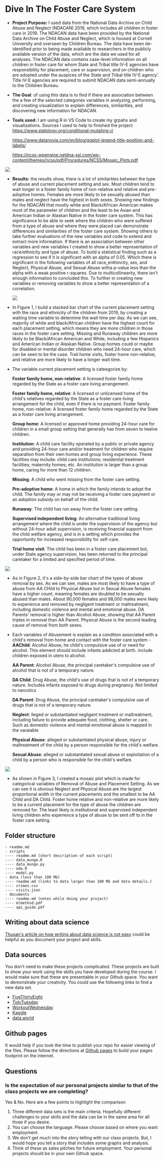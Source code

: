 # Dive In The Foster Care System

- __Project Purpose:__ I used data from the National Data Archive on Child Abuse and Neglect (NDACAN) 2019, which includes all children in foster care in 2019. The NDACAN data have been provided by the National Data Archive on Child Abuse and Neglect, which is housed at Cornell University and overseen by Children Bureau. The data have been de-identified prior to being made available to researchers in the publicly available version of the data, which are the data we used for all analyses. The NDACAN data contains case-level information on all children in foster care for whom State and Tribal title IV-E agencies have responsibility for placement, care or supervision, and on children who are adopted under the auspices of the State and Tribal title IV-E agency'. Title IV-E agencies are required to submit NDACAN data semi-annually to the Children Bureau. 

- __The Goal__: of using this data is to find if there are association between the a few of the selected categories variables in analyzing, performing, and creating visualization to explain differences, similarities, and discovering new information for NDACAN.

- __Tools used:__ I am using R in VS Code to create my grpahs and visualizations. 
Sources I used to help to finished the project
https://www.statology.org/conditional-mutating-r/

    https://www.datanovia.com/en/blog/ggplot-legend-title-position-and-labels/

    https://ncss-wpengine.netdna-ssl.com/wp-content/themes/ncss/pdf/Procedures/NCSS/Mosaic_Plots.pdf


![](documents/regression.png)

- __Results:__  the results show, there is a lot of similarities between the type of abuse and current placement setting and sex.  Most children tend to wait longer in a foster family home of non-relative and relative and pre-adoptive homes. Females are more likely to be sexually abused than males and neglect have the highest in both sexes. Showing new findings for the NDACAN that mostly white and Black/African American makes most of the parameter of children and the least to be Asian and American Indian or Alaskan Native in the foster care system. This has significance to be able to seek where the children who were suffered from a type of abuse and where they were placed can demonstrate differences and similarities of the foster care system. Showing others to take further evaluations of the new variables and code to extend and extract more information. If there is an association between other variables and new variables I created to show a better representation of race/ethnicity and type of abuse. To build a statistical finding such as a regression to see if it is significant with an alpha of 0.05. Which there is significant in the following variables of all race_enthincity, sex, and Neglect, Physical Abuse, and Sexual Abuse witha p-value less than the alpha with a weak positive r-squares. Due to multicollinearity, there isn't enough information to concluded this. To further in creating new variables or removing variables to show a better representation of a correlation.
    
    ![](documents/figure1_curplset_race_sex.png)

- In Figure 1, I build a stacked bar chart of the current placement setting with the race and ethnicity of the children from 2019, by creating a waiting time variable to determine the wait time per day. As we can see, majority of white and black/African children have the highest count for each placement setting, which means they are more children in those races in the foster care setting. Missing and Runaway children are more likely to be Black/African American and White, including a few Hispanics and American Indian or Alaskan Native. Group homes could or maybe for disabled or mental disorder children who need 24-hour care, which can be seen to be the case. Trail home visits, foster home non-relative, and relative are more likely to have a longer wait time. 
     
- The variable current placement setting is cateegorize by: 

    __Foster family home, non-relative__: A licensed foster family home regarded by the State as a foster care living arrangement.

    __Foster family home, relative__: A licensed or unlicensed home of the child's relatives regarded by the State as a foster care living arrangement for the child, even if there is no payment.
     Foster family home, non-relative: A licensed foster family home regarded by the State as a foster care living arrangement. 
     
    __Group home__: A licensed or approved home providing 24-hour care for children in a small group setting that generally has from seven to twelve children.
     
    __Institution__: A child care facility operated by a public or private agency and providing 24-hour care and/or treatment for children who require separation from their own homes and group living experience. These facilities may include: child care institutions; residential treatment facilities; maternity homes; etc. An institution is larger than a group home, caring for more than 12 children.

    __Missing__: A child who went missing from the foster care setting.
     
    __Pre-adoptive home__: A home in which the family intends to adopt the child. The family may or may not be receiving a foster care payment or an adoption subsidy on behalf of the child. 

    __Runaway__: The child has run away from the foster care setting. 

    __Supervised independent living__: An alternative traditional living arrangement where the child is under the supervision of the agency but without 24-hour adult supervision, is receiving financial support from the child welfare agency, and is in a setting which provides the opportunity for increased responsibility for self-care. 

    __Trial home visit__: The child has been in a foster care placement but, under State agency supervision, has been returned to the principal caretaker for a limited and specified period of time.





![](documents/figure3_type_of_abusement.png)

-  As in Figure 2, it's a side-by-side bar chart of the types of abuse removal by sex. As we can see, males are most likely to have a type of abuse from AA CHild to Physical Abuse but in Sexual Abuse females have a higher count, meaning females are doubled to be sexually abused than males. About 90,000 females and 98,000 males were likely to experience and removed by negligent treatment or maltreatment, including domestic violence and mental and emotional abuse. DA Parents' removal is higher than Alcohol Abuse, showing that AA Parent triples in removal than AA Parent. Physical Abuse is the second leading cause of removal from both sexes. 

- Each variables of Abusement is explain as a condition associated with a child's removal from home and contact with the foster care system -  
    __AAChild__: Alcohol Abuse, he child's compulsive use of or need for alcohol. This element should include infants addicted at birth. include children exposed in utero to alcohol.

    __AA Parent__: Alcohol Abuse, the principal caretaker's compulsive use of alcohol that is not of a temporary nature.

    __DA Child__: Drug Abuse, the child's use of drugs that is not of a temporary nature. Includes infants exposed to drugs during pregnancy. Not limited to narcotics

    __DA Parent__: Drug Abuse, the principal caretaker's compulsive use of drugs that is not of a temporary nature.

    __Neglect__: lleged or substantiated negligent treatment or maltreatment, including failure to provide adequate food, clothing, shelter or care. Such as domestic violence and mental emotional abuse is mapped in the varaiable

    __Physical Abuse__: alleged or substantiated physical abuse, injury or maltreatment of the child by a person responsible for the child's welfare.

    __Sexual Abuse__: alleged or substantiated sexual abuse or exploitation of a child by a person who is responsible for the child's welfare.

![](documents/figure4_mosaic.png)

- As shown in Figure 3, I created a mosaic plot which is made for categorical variables of Removal of Abuse and Placement Setting. As we can see it is obvious Neglect and Physical Abuse are the largest proportional width in the current placements and the smallest to be AA Child and DA Child. Foster home relative and non-relative are more likely to be a current placement for the type of abuse the children are removed for. The least likely is institutional and supervised independent living children who experience a type of abuse to be sent off to in the foster care setting.






## Folder structure

```
- readme.md
- scripts
---- readme.md (short description of each script)
---- data_munge.R
---- data_munge.py
---- eda.R
---- model.py
- data (less than 100 Mb)
---- readme.md (links to data larger than 100 Mb and data details.)
---- crimes.csv
---- visits.json
- documents
---- readme.md (notes while doing your project)
---- mlmethod.pdf
---- api_guide.pdf
```

## Writing about data science

[Thusan's article on how writing about data science is not easy](https://towardsdatascience.com/lets-admit-it-writing-about-data-science-is-not-easy-37a376777d36) could be helpful as you document your project and skills.

## Data sources

You don't need to make these projects complicated. These projects are built to show your work using the skills you have developed during the course. I would make sure that these are presentable in your Github space. You want to demonstrate your creativity. You could use the following links to find a new data set. 

- [FiveThirtyEight](https://github.com/fivethirtyeight/data)
- [TidyTuesday](https://github.com/rfordatascience/tidytuesday)
- [WorkoutWednesday](http://www.workout-wednesday.com/)
- [Kaggle](https://www.kaggle.com/datasets)
- [data.world](https://data.world/search?context=community&entryTypeLabel=dataset&q=free+data&type=all)

## Github pages

It would help if you took the time to publish your repo for easier viewing of the files.  Please follow the directions at [Github pages](https://pages.github.com/) to build your pages footprint on the internet.

## Questions

### Is the expectation of our personal projects similar to that of the class projects we are completing?

Yes & No. Here are a few points to highlight the comparison

1. Three different data sets is the main criteria. Hopefully different challenges to your skills and the data can be in the same area for all three if you desire.
2. You can choose the language. Please choose based on where you want employment.
3. We don't get much into the story telling with our class projects.  But, I would hope you tell a story that includes some graphs and analysis.
4. Think of these as sales pitches for future employment. Your personal projects should be in your own Github space.
